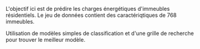 L'objectif ici est de prédire les charges énergétiques d'immeubles résidentiels.
Le jeu de données contient des caractériqtiques de 768 immeubles.

Utilisation de modèles simples de classification et d'une grille de recherche pour trouver le meilleur modèle.
